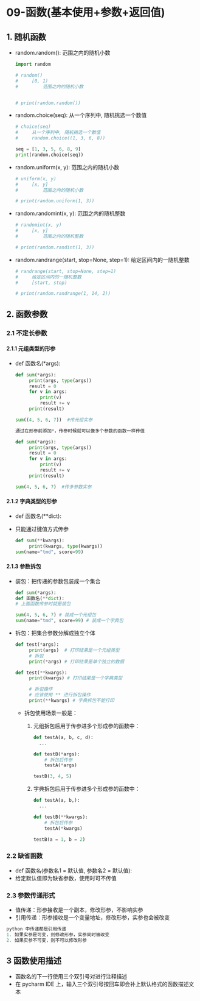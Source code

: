 # 09-函数(基本使用+参数+返回值)

## 1. 随机函数

- random.random(): 范围之内的随机小数

  ```python
  import random
  
  # random()
  # 	[0, 1)
  # 		范围之内的随机小数
  
  
  # print(random.random())
  ```

- random.choice(seq): 从一个序列中, 随机挑选一个数值

  ```python
  # choice(seq)
  # 	从一个序列中, 随机挑选一个数值
  # 	random.choice((1, 3, 6, 8))
  
  seq = [1, 3, 5, 6, 8, 9]
  print(random.choice(seq))
  ```

- random.uniform(x, y): 范围之内的随机小数

  ```python
  # uniform(x, y)
  # 	[x, y]
  # 		范围之内的随机小数
  
  # print(random.uniform(1, 3))
  ```

- random.randomint(x, y): 范围之内的随机整数

  ```python
  # randomint(x, y)
  # 	[x, y]
  # 		范围之内的随机整数
  
  # print(random.randint(1, 3))
  ```

- random.randrange(start, stop=None, step=1): 给定区间内的一随机整数

  ```python
  # randrange(start, stop=None, step=1)
  # 	给定区间内的一随机整数
  # 	[start, stop)
  
  # print(random.randrange(1, 14, 2))
  ```

## 2. 函数参数
### 2.1 不定长参数
#### 2.1.1 元组类型的形参

 - def 函数名(*args):

   ```python
   def sum(*args):
        print(args, type(args))
        result = 0
        for v in args:
            print(v)
            result += v
        print(result)
   
   sum((4, 5, 6, 7))  #传元组实参
   
   通过在形参前添加*，传参时候就可以像多个参数的函数一样传值
   
   def sum(*args):
        print(args, type(args))
        result = 0
        for v in args:
            print(v)
            result += v
        print(result)
   
   sum(4, 5, 6, 7)  #传多参数实参
   ```

#### 2.1.2 字典类型的形参

 - def 函数名(**dict):

 - 只能通过键值方式传参

   ```python
   def sum(**kwargs):
        print(kwargs, type(kwargs))
   sum(name="tmd", score=99) 
   ```

#### 2.1.3 参数拆包

 - 装包：把传递的参数包装成一个集合

   ```python
   def sum(*args):
   def 函数名(**dict):
   # 上面函数传参时就是装包
   
   sum(4, 5, 6, 7) # 装成一个元组包
   sum(name="tmd", score=99) # 装成一个字典包
   ```

 - 拆包：把集合参数分解成独立个体

   ```python
   def test(*args):
        print(args)  # 打印结果是一个元组类型
        # 拆包
        print(*args) # 打印结果是单个独立的数据
   
   def test(**kwargs):
        print(kwargs) # 打印结果是一个字典类型
   
        # 拆包操作
        # 应该使用 ** 进行拆包操作
        print(**kwargs) # 字典拆包不能打印
   ```
   * 拆包使用场景一般是：
   
     1. 元组拆包后用于传参进多个形成参的函数中：
   
        ```python
        def testA(a, b, c, d):
          ...
        ```
   
        ```python
        def testB(*args):
            # 拆包后传参
            testA(*args)
        
        testB(3, 4, 5)
        ```
   
     2. 字典拆包后用于传参进多个形成参的函数中：
   
        ```python
        def testA(a, b,):
          ...
        ```
   
        ```py
        def testB(**kwargs):
            # 拆包后传参
            testA(*kwargs)
        
        testB(a = 1, b = 2)
        ```

### 2.2 缺省函数

 - def 函数名(参数名1 = 默认值, 参数名2 = 默认值):
 - 给定默认值即为缺省参数，使用时可不传值

### 2.3 参数传递形式

 - 值传递：形参接收是一个副本，修改形参，不影响实参
 - 引用传递：形参接收是一个变量地址，修改形参，实参也会被改变

```python
python 中传递都是引用传递
1. 如果实参是可变，则修改形参，实参同时被改变
2. 如果实参不可变，则不可以修改形参
```

## 3 函数使用描述

- 函数名的下一行使用三个双引号对进行注释描述
- 在 pycharm IDE 上，输入三个双引号按回车即会补上默认格式的函数描述文本